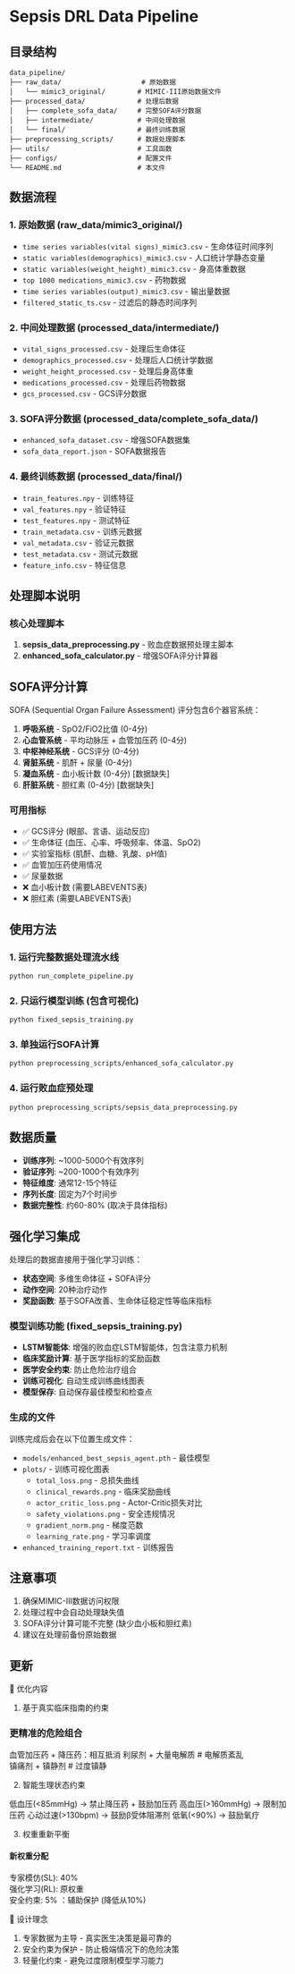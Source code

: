 # Sepsis DRL Data Pipeline

## 目录结构

```
data_pipeline/
├── raw_data/                    # 原始数据
│   └── mimic3_original/        # MIMIC-III原始数据文件
├── processed_data/             # 处理后数据
│   ├── complete_sofa_data/     # 完整SOFA评分数据
│   ├── intermediate/           # 中间处理数据
│   └── final/                  # 最终训练数据
├── preprocessing_scripts/      # 数据处理脚本
├── utils/                      # 工具函数
├── configs/                    # 配置文件
└── README.md                   # 本文件
```

## 数据流程

### 1. 原始数据 (raw_data/mimic3_original/)
- `time series variables(vital signs)_mimic3.csv` - 生命体征时间序列
- `static variables(demographics)_mimic3.csv` - 人口统计学静态变量
- `static variables(weight_height)_mimic3.csv` - 身高体重数据
- `top 1000 medications_mimic3.csv` - 药物数据
- `time series variables(output)_mimic3.csv` - 输出量数据
- `filtered_static_ts.csv` - 过滤后的静态时间序列

### 2. 中间处理数据 (processed_data/intermediate/)
- `vital_signs_processed.csv` - 处理后生命体征
- `demographics_processed.csv` - 处理后人口统计学数据
- `weight_height_processed.csv` - 处理后身高体重
- `medications_processed.csv` - 处理后药物数据
- `gcs_processed.csv` - GCS评分数据

### 3. SOFA评分数据 (processed_data/complete_sofa_data/)
- `enhanced_sofa_dataset.csv` - 增强SOFA数据集
- `sofa_data_report.json` - SOFA数据报告

### 4. 最终训练数据 (processed_data/final/)
- `train_features.npy` - 训练特征
- `val_features.npy` - 验证特征  
- `test_features.npy` - 测试特征
- `train_metadata.csv` - 训练元数据
- `val_metadata.csv` - 验证元数据
- `test_metadata.csv` - 测试元数据
- `feature_info.csv` - 特征信息

## 处理脚本说明

### 核心处理脚本
1. **sepsis_data_preprocessing.py** - 败血症数据预处理主脚本
2. **enhanced_sofa_calculator.py** - 增强SOFA评分计算器


## SOFA评分计算

SOFA (Sequential Organ Failure Assessment) 评分包含6个器官系统：

1. **呼吸系统** - SpO2/FiO2比值 (0-4分)
2. **心血管系统** - 平均动脉压 + 血管加压药 (0-4分)
3. **中枢神经系统** - GCS评分 (0-4分)
4. **肾脏系统** - 肌酐 + 尿量 (0-4分)
5. **凝血系统** - 血小板计数 (0-4分) [数据缺失]
6. **肝脏系统** - 胆红素 (0-4分) [数据缺失]

### 可用指标
- ✅ GCS评分 (眼部、言语、运动反应)
- ✅ 生命体征 (血压、心率、呼吸频率、体温、SpO2)
- ✅ 实验室指标 (肌酐、血糖、乳酸、pH值)
- ✅ 血管加压药使用情况
- ✅ 尿量数据
- ❌ 血小板计数 (需要LABEVENTS表)
- ❌ 胆红素 (需要LABEVENTS表)

## 使用方法

### 1. 运行完整数据处理流水线
```bash
python run_complete_pipeline.py
```

### 2. 只运行模型训练 (包含可视化)
```bash
python fixed_sepsis_training.py
```

### 3. 单独运行SOFA计算
```bash
python preprocessing_scripts/enhanced_sofa_calculator.py
```

### 4. 运行败血症预处理
```bash
python preprocessing_scripts/sepsis_data_preprocessing.py
```

## 数据质量

- **训练序列**: ~1000-5000个有效序列
- **验证序列**: ~200-1000个有效序列
- **特征维度**: 通常12-15个特征
- **序列长度**: 固定为7个时间步
- **数据完整性**: 约60-80% (取决于具体指标)

## 强化学习集成

处理后的数据直接用于强化学习训练：
- **状态空间**: 多维生命体征 + SOFA评分
- **动作空间**: 20种治疗动作
- **奖励函数**: 基于SOFA改善、生命体征稳定性等临床指标

### 模型训练功能 (fixed_sepsis_training.py)
- **LSTM智能体**: 增强的败血症LSTM智能体，包含注意力机制
- **临床奖励计算**: 基于医学指标的奖励函数
- **医学安全约束**: 防止危险治疗组合
- **训练可视化**: 自动生成训练曲线图表
- **模型保存**: 自动保存最佳模型和检查点

### 生成的文件
训练完成后会在以下位置生成文件：
- `models/enhanced_best_sepsis_agent.pth` - 最佳模型
- `plots/` - 训练可视化图表
  - `total_loss.png` - 总损失曲线
  - `clinical_rewards.png` - 临床奖励曲线
  - `actor_critic_loss.png` - Actor-Critic损失对比
  - `safety_violations.png` - 安全违规情况
  - `gradient_norm.png` - 梯度范数
  - `learning_rate.png` - 学习率调度
- `enhanced_training_report.txt` - 训练报告

## 注意事项

1. 确保MIMIC-III数据访问权限
2. 处理过程中会自动处理缺失值
3. SOFA评分计算可能不完整 (缺少血小板和胆红素)
4. 建议在处理前备份原始数据

## 更新
🔄 优化内容

  1. 基于真实临床指南的约束

  ### 更精准的危险组合
  血管加压药 + 降压药：相互抵消
  利尿剂 + 大量电解质     # 电解质紊乱  
  镇痛剂 + 镇静剂       # 过度镇静

  2. 智能生理状态约束

  低血压(<85mmHg) → 禁止降压药 + 鼓励加压药
  高血压(>160mmHg) → 限制加压药
  心动过速(>130bpm) → 鼓励β受体阻滞剂
  低氧(<90%) → 鼓励氧疗

  3. 权重重新平衡

  #### 新权重分配
  专家模仿(SL): 40%    
  强化学习(RL): 原权重   
  安全约束: 5% ：辅助保护 (降低从10%)

  🎯 设计理念

  1. 专家数据为主导 - 真实医生决策是最可靠的
  2. 安全约束为保护 - 防止极端情况下的危险决策
  3. 轻量化约束 - 避免过度限制模型学习能力
